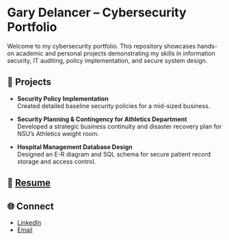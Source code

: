# Gary Delancer – Cybersecurity Portfolio

Welcome to my cybersecurity portfolio. This repository showcases hands-on academic and personal projects demonstrating my skills in information security, IT auditing, policy implementation, and secure system design.

## 🧠 Projects

- **Security Policy Implementation**  
  Created detailed baseline security policies for a mid-sized business.

- **Security Planning & Contingency for Athletics Department**  
  Developed a strategic business continuity and disaster recovery plan for NSU’s Athletics weight room.

- **Hospital Management Database Design**  
  Designed an E-R diagram and SQL schema for secure patient record storage and access control.

## 📄 [Resume](https://github.com/user-attachments/files/20699128/GaryDelancer.pdf)


## 🌐 Connect
- [LinkedIn](https://www.linkedin.com/in/gary-delancer-100933198/)
- [Email](garydelancer@gmail.com)

